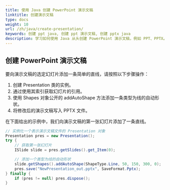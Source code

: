 ```yaml
---
title: 使用 Java 创建 PowerPoint 演示文稿
linktitle: 创建演示文稿
type: docs
weight: 10
url: /zh/java/create-presentation/
keywords: 创建 ppt java, 创建 ppt 演示文稿, 创建 pptx java
description: 学习如何使用 Java 从头创建 PowerPoint 演示文稿，例如 PPT、PPTX。
---
```


## **创建 PowerPoint 演示文稿**
要向演示文稿的选定幻灯片添加一条简单的直线，请按照以下步骤操作：

1. 创建 Presentation 类的实例。
1. 通过使用其索引获取幻灯片的引用。
1. 使用 Shapes 对象公开的 addAutoShape 方法添加一条类型为线的自动形状。
1. 将修改后的演示文稿写入 PPTX 文件。

在下面给出的示例中，我们向演示文稿的第一张幻灯片添加了一条直线。

```java
// 实例化一个表示演示文稿文件的 Presentation 对象
Presentation pres = new Presentation();
try {
    // 获取第一张幻灯片
    ISlide slide = pres.getSlides().get_Item(0);

    // 添加一个类型为线的自动形状
    slide.getShapes().addAutoShape(ShapeType.Line, 50, 150, 300, 0);
    pres.save("NewPresentation_out.pptx", SaveFormat.Pptx);
} finally {
    if (pres != null) pres.dispose();
}
```